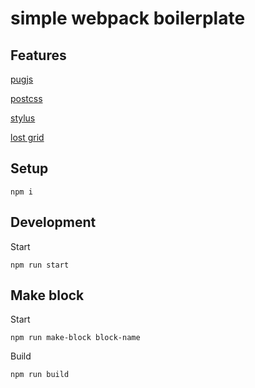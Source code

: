 # simple webpack boilerplate

## Features

[pugjs](https://github.com/pugjs/pug)

[postcss](https://github.com/postcss/postcss)

[stylus](https://github.com/stylus/stylus)

[lost grid](https://github.com/peterramsing/lost)

## Setup

```
npm i
```

## Development

Start
```
npm run start
```

## Make block

Start
```
npm run make-block block-name
```

Build
```
npm run build
```
